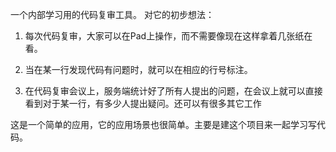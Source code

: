 一个内部学习用的代码复审工具。
对它的初步想法：

1. 每次代码复审，大家可以在Pad上操作，而不需要像现在这样拿着几张纸在看。

2. 当在某一行发现代码有问题时，就可以在相应的行号标注。

3. 在代码复审会议上，服务端统计好了所有人提出的问题，在会议上就可以直接看到对于某一行，有多少人提出疑问。还可以有很多其它工作

这是一个简单的应用，它的应用场景也很简单。主要是建这个项目来一起学习写代码。
